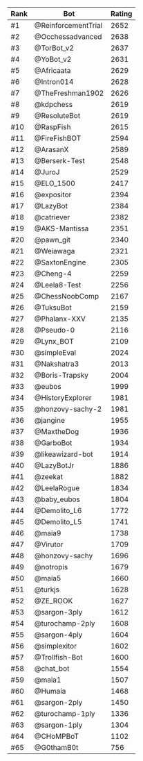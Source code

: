 Rank|Bot|Rating
---|---|---
#1|@ReinforcementTrial|2652
#2|@Occhessadvanced|2638
#3|@TorBot_v2|2637
#4|@YoBot_v2|2631
#5|@Africaata|2629
#6|@Intron014|2628
#7|@TheFreshman1902|2626
#8|@kdpchess|2619
#9|@ResoluteBot|2619
#10|@RaspFish|2615
#11|@FireFishBOT|2594
#12|@ArasanX|2589
#13|@Berserk-Test|2548
#14|@JuroJ|2529
#15|@ELO_1500|2417
#16|@expositor|2394
#17|@LazyBot|2384
#18|@catriever|2382
#19|@AKS-Mantissa|2351
#20|@pawn_git|2340
#21|@Weiawaga|2321
#22|@SaxtonEngine|2305
#23|@Cheng-4|2259
#24|@Leela8-Test|2256
#25|@ChessNoobComp|2167
#26|@TuksuBot|2159
#27|@Phalanx-XXV|2135
#28|@Pseudo-0|2116
#29|@Lynx_BOT|2109
#30|@simpleEval|2024
#31|@Nakshatra3|2013
#32|@Boris-Trapsky|2004
#33|@eubos|1999
#34|@HistoryExplorer|1981
#35|@honzovy-sachy-2|1981
#36|@jangine|1955
#37|@MaxtheDog|1936
#38|@GarboBot|1934
#39|@likeawizard-bot|1914
#40|@LazyBotJr|1886
#41|@zeekat|1882
#42|@LeelaRogue|1834
#43|@baby_eubos|1804
#44|@Demolito_L6|1772
#45|@Demolito_L5|1741
#46|@maia9|1738
#47|@Virutor|1709
#48|@honzovy-sachy|1696
#49|@notropis|1679
#50|@maia5|1660
#51|@turkjs|1628
#52|@ZE_ROOK|1627
#53|@sargon-3ply|1612
#54|@turochamp-2ply|1608
#55|@sargon-4ply|1604
#56|@simplexitor|1602
#57|@Trollfish-Bot|1600
#58|@chat_bot|1554
#59|@maia1|1507
#60|@Humaia|1468
#61|@sargon-2ply|1450
#62|@turochamp-1ply|1336
#63|@sargon-1ply|1304
#64|@CHoMPBoT|1102
#65|@G0thamB0t|756
